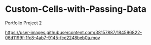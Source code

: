 # Custom-Cells-with-Passing-Data
Portfolio Project 2


https://user-images.githubusercontent.com/38157887/184596822-06d1199f-1fc8-4ab7-9145-fce2248beb0a.mov

